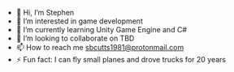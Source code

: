 - 👋 Hi, I’m Stephen
- 👀 I’m interested in game development
- 🌱 I’m currently learning Unity Game Engine and C#
- 💞️ I’m looking to collaborate on TBD
- 📫 How to reach me sbcutts1981@protonmail.com
- ⚡ Fun fact: I can fly small planes and drove trucks for 20 years

<!---
Scutts214/Scutts214 is a ✨ special ✨ repository because its `README.md` (this file) appears on your GitHub profile.
You can click the Preview link to take a look at your changes.
--->

